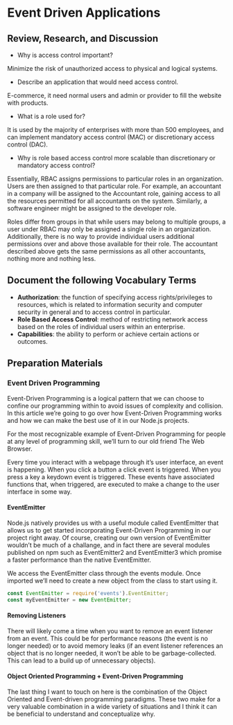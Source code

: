 # Event Driven Applications

## Review, Research, and Discussion
* Why is access control important?

Minimize the risk of unauthorized access to physical and logical systems.

* Describe an application that would need access control.

E-commerce, it need normal users and admin or provider to fill the website with products.

* What is a role used for?

It is used by the majority of enterprises with more than 500 employees, and can implement mandatory access control (MAC) or discretionary access control (DAC).

* Why is role based access control more scalable than discretionary or mandatory access control?

Essentially, RBAC assigns permissions to particular roles in an organization. Users are then assigned to that particular role. For example, an accountant in a company will be assigned to the Accountant role, gaining access to all the resources permitted for all accountants on the system. Similarly, a software engineer might be assigned to the developer role.

Roles differ from groups in that while users may belong to multiple groups, a user under RBAC may only be assigned a single role in an organization. Additionally, there is no way to provide individual users additional permissions over and above those available for their role. The accountant described above gets the same permissions as all other accountants, nothing more and nothing less.

## Document the following Vocabulary Terms
* **Authorization**: the function of specifying access rights/privileges to resources, which is related to information security and computer security in general and to access control in particular.
* **Role Based Access Control**: method of restricting network access based on the roles of individual users within an enterprise. 
* **Capabilities**: the ability to perform or achieve certain actions or outcomes.

## Preparation Materials

### Event Driven Programming
Event-Driven Programming is a logical pattern that we can choose to confine our programming within to avoid issues of complexity and collision. In this article we’re going to go over how Event-Driven Programming works and how we can make the best use of it in our Node.js projects.

For the most recognizable example of Event-Driven Programming for people at any level of programming skill, we’ll turn to our old friend The Web Browser.

Every time you interact with a webpage through it’s user interface, an event is happening. When you click a button a click event is triggered. When you press a key a keydown event is triggered. These events have associated functions that, when triggered, are executed to make a change to the user interface in some way.

#### EventEmitter
Node.js natively provides us with a useful module called EventEmitter that allows us to get started incorporating Event-Driven Programming in our project right away. Of course, creating our own version of EventEmitter wouldn’t be much of a challange, and in fact there are several modules published on npm such as EventEmitter2 and EventEmitter3 which promise a faster performance than the native EventEmitter.

We access the EventEmitter class through the events module. Once imported we’ll need to create a new object from the class to start using it.

```js 
const EventEmitter = require('events').EventEmitter;
const myEventEmitter = new EventEmitter;
```

#### Removing Listeners
There will likely come a time when you want to remove an event listener from an event. This could be for performance reasons (the event is no longer needed) or to avoid memory leaks (if an event listener references an object that is no longer needed, it won’t be able to be garbage-collected. This can lead to a build up of unnecessary objects).

#### Object Oriented Programming + Event-Driven Programming
The last thing I want to touch on here is the combination of the Object Oriented and Event-driven programming paradigms. These two make for a very valuable combination in a wide variety of situations and I think it can be beneficial to understand and conceptualize why.